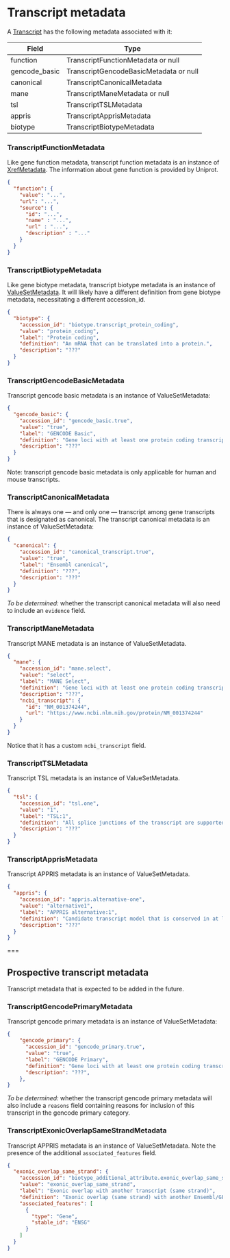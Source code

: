 # Transcript metadata

A [Transcript](./transcript.md) has the following metadata associated with it:

| Field          | Type                                    |
|----------------|-----------------------------------------|
| function       | TranscriptFunctionMetadata or null      |
| gencode_basic  | TranscriptGencodeBasicMetadata or null  |
| canonical      | TranscriptCanonicalMetadata             |
| mane           | TranscriptManeMetadata or null          |
| tsl            | TranscriptTSLMetadata                   |
| appris         | TranscriptApprisMetadata                |
| biotype        | TranscriptBiotypeMetadata               |

### TranscriptFunctionMetadata
Like gene function metadata, transcript function metadata is an instance of [XrefMetadata](./metadata.md). The information about gene function is provided by Uniprot.

```json
{
  "function": {
    "value": "...",
    "url": "...",
    "source": {
      "id": "...",
      "name" : "...",
      "url" : "...",
      "description" : "..."
    }
  }
}
```

### TranscriptBiotypeMetadata
Like gene biotype metadata, transcript biotype metadata is an instance of [ValueSetMetadata](./metadata.md). It will likely have a different definition from gene biotype metadata, necessitating a different accession_id.

```json
{
  "biotype": {
    "accession_id": "biotype.transcript_protein_coding",
    "value": "protein_coding",
    "label": "Protein coding",
    "definition": "An mRNA that can be translated into a protein.",
    "description": "???"
  }
}
```

### TranscriptGencodeBasicMetadata
Transcript gencode basic metadata is an instance of ValueSetMetadata:


```json
{
  "gencode_basic": {
    "accession_id": "gencode_basic.true",
    "value": "true",
    "label": "GENCODE Basic",
    "definition": "Gene loci with at least one protein coding transcript.",
    "description": "???"
  }
}
```

Note: transcript gencode basic metadata is only applicable for human and mouse transcripts.

### TranscriptCanonicalMetadata
There is always one — and only one — transcript among gene transcripts that is designated as canonical. The transcript canonical metadata is an instance of ValueSetMetadata:


```json
{
  "canonical": {
    "accession_id": "canonical_transcript.true",
    "value": "true",
    "label": "Ensembl canonical",
    "definition": "???",
    "description": "???"
  }
}
```

_To be determined:_ whether the transcript canonical metadata will also need to include an `evidence` field.

### TranscriptManeMetadata
Transcript MANE metadata is an instance of ValueSetMetadata.

```json
{
  "mane": {
    "accession_id": "mane.select",
    "value": "select",
    "label": "MANE Select",
    "definition": "Gene loci with at least one protein coding transcript.",
    "description": "???",
    "ncbi_transcript": {
      "id": "NM_001374244",
      "url": "https://www.ncbi.nlm.nih.gov/protein/NM_001374244"
    }
  }
}
```

Notice that it has a custom `ncbi_transcript` field.

### TranscriptTSLMetadata
Transcript TSL metadata is an instance of ValueSetMetadata.

```json
{
  "tsl": {
    "accession_id": "tsl.one",
    "value": "1",
    "label": "TSL:1",
    "definition": "All splice junctions of the transcript are supported by at least one non-suspect mRNA.",
    "description": "???"
  }
}
```

### TranscriptApprisMetadata
Transcript APPRIS metadata is an instance of ValueSetMetadata.

```json
{
  "appris": {
    "accession_id": "appris.alternative-one",
    "value": "alternative1",
    "label": "APPRIS alternative:1",
    "definition": "Candidate transcript model that is conserved in at least three tested species.",
    "description": "???"
  }
}
 ```

===

## Prospective transcript metadata
Transcript metadata that is expected to be added in the future.

### TranscriptGencodePrimaryMetadata
Transcript gencode primary metadata is an instance of ValueSetMetadata:


```json
{
    "gencode_primary": {
      "accession_id": "gencode_primary.true",
      "value": "true",
      "label": "GENCODE Primary",
      "definition": "Gene loci with at least one protein coding transcript.",
      "description": "???",
    },
}
```

_To be determined:_  whether the transcript gencode primary metadata will also include a `reasons` field containing reasons for inclusion of this transcript in the gencode primary category.

### TranscriptExonicOverlapSameStrandMetadata
Transcript APPRIS metadata is an instance of ValueSetMetadata. Note the presence of the additional `associated_features` field.

```json
{
  "exonic_overlap_same_strand": {
    "accession_id": "biotype_additional_attribute.exonic_overlap_same_strand",
    "value": "exonic_overlap_same_strand",
    "label": "Exonic overlap with another transcript (same strand)",
    "definition": "Exonic overlap (same strand) with another Ensembl/GENCODE transcript",
    "associated_features": [
      {
        "type": "Gene",
        "stable_id": "ENSG"
      }
    ]
  }
}
```
